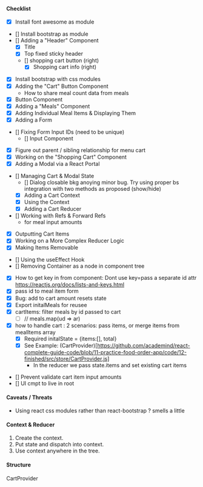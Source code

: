 #### Checklist
  - [x] Install font awesome as module
  - [] Install bootstrap as module
  - [] Adding a "Header" Component
    - [x] Title
    - [x] Top fixed sticky header
    - [] shopping cart button (right)
      - [x] Shopping cart info (right)
  - [x] Install bootstrap with css modules
  - [x] Adding the "Cart" Button Component
    - How to share meal count data from meals
  - [x] Button Component
  - [x] Adding a "Meals" Component
  - [x] Adding Individual Meal Items & Displaying Them
  - [x] Adding a Form
  - [] Fixing Form Input IDs (need to be unique)
    - [] Input Component
  - [x] Figure out parent / sibling relationship for menu cart 
  - [x] Working on the "Shopping Cart" Component
  - [x] Adding a Modal via a React Portal
  - [] Managing Cart & Modal State
    - [] Dialog closable bkg anoying minor bug. Try using proper bs integration with two methods as proposed (show/hide)
    - [x] Adding a Cart Context
    - [x] Using the Context
    - [x] Adding a Cart Reducer
  - [] Working with Refs & Forward Refs
    - for meal input amounts
  - [X] Outputting Cart Items
  - [X] Working on a More Complex Reducer Logic
  - [x] Making Items Removable
  - [] Using the useEffect Hook
  - [] Removing Container as a node in component tree
  - [x] How to get key in from component: Dont use key=pass a separate id attr  https://reactjs.org/docs/lists-and-keys.html
 - [x] pass id  to meal item form
 - [x] Bug: add to cart amount resets state
 - [x] Export initalMeals for reusee
 - [x] cartItems: filter meals by id passed to cart
   - [ ] // meals.map(ud => ar)
 - [x] how to handle cart : 2 scenarios: pass items, or merge items from mealItems array
   - [x] Required initalState = {items:[], total}
   - [x] See Example: (CartProvider)[https://github.com/academind/react-complete-guide-code/blob/11-practice-food-order-app/code/12-finished/src/store/CartProvider.js]
     - In the reducer we pass state.items and set existing cart items
  - [] Prevent validate cart item input amounts
  - [] UI cmpt to live in root
  
#### Caveats / Threats
  - Using react css modules rather than react-bootstrap ? smells a little 

#### Context & Reducer
1. Create the context.
2. Put state and dispatch into context.
3. Use context anywhere in the tree.

#### Structure
  CartProvider